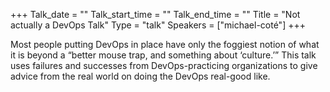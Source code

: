 +++
Talk_date = ""
Talk_start_time = ""
Talk_end_time = ""
Title = "Not actually a DevOps Talk"
Type = "talk"
Speakers = ["michael-coté"]
+++

Most people putting DevOps in place have only the foggiest notion of what it is beyond a “better mouse trap, and something about ‘culture.’” This talk uses failures and successes from DevOps-practicing organizations to give advice from the real world on doing the DevOps real-good like.
